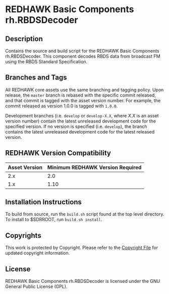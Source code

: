 # REDHAWK Basic Components rh.RBDSDecoder

## Description

Contains the source and build script for the REDHAWK Basic Components
rh.RBDSDecoder. This component decodes RBDS data from broadcast FM using the
RBDS Standard Specification.

## Branches and Tags

All REDHAWK core assets use the same branching and tagging policy. Upon release,
the `master` branch is rebased with the specific commit released, and that
commit is tagged with the asset version number. For example, the commit released
as version 1.0.0 is tagged with `1.0.0`.

Development branches (i.e. `develop` or `develop-X.X`, where *X.X* is an asset
version number) contain the latest unreleased development code for the specified
version. If no version is specified (i.e. `develop`), the branch contains the
latest unreleased development code for the latest released version.

## REDHAWK Version Compatibility

| Asset Version | Minimum REDHAWK Version Required |
| ------------- | -------------------------------- |
| 2.x           | 2.0                              |
| 1.x           | 1.10                             |

## Installation Instructions
To build from source, run the `build.sh` script found at the top level
directory. To install to $SDRROOT, run `build.sh install`.
 
## Copyrights

This work is protected by Copyright. Please refer to the
[Copyright File](COPYRIGHT) for updated copyright information.

## License

REDHAWK Basic Components rh.RBDSDecoder is licensed under the GNU General Public
License (GPL).
